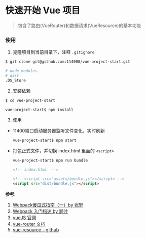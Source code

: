 # 快速开始 Vue 项目

> 包含了路由(VueRouter)和数据请求(VueResource)的基本功能

### 使用

1. 克隆项目到当前目录下，注释 `.gitignore`

  ``` bash
  $ git clone git@github.com:114000/vue-project-start.git
  ```

  ``` bash
  # node_modules
  # dist
  .DS_Store
  ```

2. 安装依赖

  ``` bash
  $ cd vue-project-start

  vue-project-start$ npm install
  ```

3. 使用
  * 11400端口启动服务器监听文件变化，实时刷新

    ``` bash
    vue-project-start$ npm start
    ```


  * 打包正式文件，并切换 index.html 里面的 `<script>`

    ``` bash
    vue-project-start$ npm run bundle
    ```

    ``` html
    <!-- index.html  -->

    <!-- <script src="assets/bundle.js"></script> -->
    <script src="dist/bundle.js"></script>
    ```


**参考**:

1. [Webpack傻瓜式指南（一）by 张轩](http://zhuanlan.zhihu.com/FrontendMagazine/20367175)
2. [Webpack 入门指迷 by 题叶](http://segmentfault.com/a/1190000002551952)
3. [vueJS 官网](http://cn.vuejs.org/)
4. [vue-router 文档](http://router.vuejs.org/zh-cn/index.html)
5. [vue-resource - github](https://github.com/vuejs/vue-resource)

